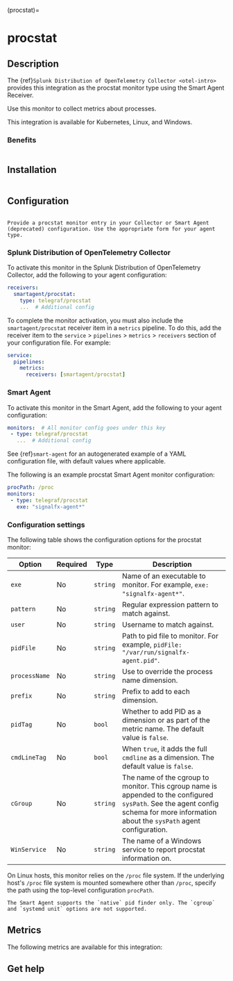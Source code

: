 (procstat)=

# procstat
<meta name="description" content="Documentation on the procstat monitor">

## Description

The {ref}`Splunk Distribution of OpenTelemetry Collector <otel-intro>` provides this integration as the procstat monitor type using the Smart Agent Receiver.

Use this monitor to collect metrics about processes.

This integration is available for Kubernetes, Linux, and Windows.

### Benefits

```{include} /_includes/benefits.md
```

## Installation

```{include} /_includes/collector-installation.md
```

## Configuration

```{include} /_includes/configuration.md
```

```{note}
Provide a procstat monitor entry in your Collector or Smart Agent (deprecated) configuration. Use the appropriate form for your agent type.
```

### Splunk Distribution of OpenTelemetry Collector

To activate this monitor in the Splunk Distribution of OpenTelemetry Collector, add the following to your agent configuration:

```yaml
receivers:
  smartagent/procstat:
    type: telegraf/procstat
    ...  # Additional config
```

To complete the monitor activation, you must also include the `smartagent/procstat` receiver item in a `metrics` pipeline. To do this, add the receiver item to the `service` > `pipelines` > `metrics` > `receivers` section of your configuration file. For example:

```yaml
service:
  pipelines:
    metrics:
      receivers: [smartagent/procstat]
```

### Smart Agent

To activate this monitor in the Smart Agent, add the following to your agent configuration:

```yaml
monitors:  # All monitor config goes under this key
 - type: telegraf/procstat
   ...  # Additional config
```

See {ref}`smart-agent` for an autogenerated example of a YAML configuration file, with default values where applicable.

The following is an example procstat Smart Agent monitor configuration:

```yaml
procPath: /proc
monitors:
 - type: telegraf/procstat
   exe: "signalfx-agent*"
```   

### Configuration settings

The following table shows the configuration options for the procstat monitor:

| Option | Required | Type | Description |
| --- | --- | --- | --- |
| `exe` | No | `string` | Name of an executable to monitor. For example, `exe: "signalfx-agent*"`. |
| `pattern` | No | `string` | Regular expression pattern to match against. |
| `user` | No | `string` | Username to match against. |
| `pidFile` | No | `string` | Path to pid file to monitor. For example, `pidFile: "/var/run/signalfx-agent.pid"`. |
| `processName` | No | `string` | Use to override the process name dimension. |
| `prefix` | No | `string` | Prefix to add to each dimension. |
| `pidTag` | No | `bool` | Whether to add PID as a dimension or as part of the metric name. The default value is `false`. |
| `cmdLineTag` | No | `bool` | When `true`, it adds the full `cmdline` as a dimension. The default value is `false`. |
| `cGroup` | No | `string` | The name of the cgroup to monitor. This cgroup name is appended to the configured `sysPath`. See the agent config schema for more information about the `sysPath` agent configuration. |
| `WinService` | No | `string` | The name of a Windows service to report procstat information on. |

On Linux hosts, this monitor relies on the `/proc` file system. If the underlying host's `/proc` file system is mounted somewhere other than `/proc`, specify the path using the top-level configuration `procPath`.

```{note}
The Smart Agent supports the `native` pid finder only. The `cgroup` and `systemd unit` options are not supported.
```

## Metrics

The following metrics are available for this integration:

<div class="metrics-yaml" url="https://raw.githubusercontent.com/signalfx/signalfx-agent/main/pkg/monitors/telegraf/monitors/procstat/metadata.yaml"></div>

## Get help

```{include} /_includes/troubleshooting.md
```
